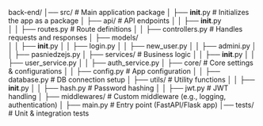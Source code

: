 back-end/
│── src/                     # Main application package
│   ├── __init__.py          # Initializes the app as a package
│   ├── api/                 # API endpoints
│   │   ├── __init__.py      
│   │   ├── routes.py        # Route definitions
│   │   ├── controllers.py   # Handles requests and responses
│   ├── models/             
│   │   ├── __init__.py
│   │   ├── login.py
│   │   ├── new_user.py
│   │   ├── admini.py
│   │   ├── pasniedzejs.py
│   ├── services/            # Business logic
│   │   ├── __init__.py
│   │   ├── user_service.py
│   │   ├── auth_service.py
│   ├── core/                # Core settings & configurations
│   │   ├── config.py        # App configuration
│   │   ├── database.py      # DB connection setup
│   ├── utils/               # Utility functions
│   │   ├── __init__.py
│   │   ├── hash.py          # Password hashing
│   │   ├── jwt.py           # JWT handling
│   ├── middlewares/         # Custom middleware (e.g., logging, authentication)
│   ├── main.py              # Entry point (FastAPI/Flask app)
│── tests/                   # Unit & integration tests
